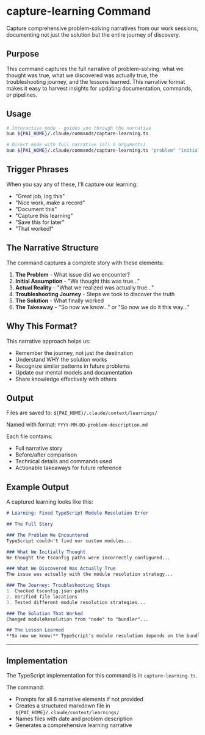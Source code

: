 # capture-learning Command

Capture comprehensive problem-solving narratives from our work sessions, documenting not just the solution but the entire journey of discovery.

## Purpose

This command captures the full narrative of problem-solving: what we thought was true, what we discovered was actually true, the troubleshooting journey, and the lessons learned. This narrative format makes it easy to harvest insights for updating documentation, commands, or pipelines.

## Usage

```bash
# Interactive mode - guides you through the narrative
bun ${PAI_HOME}/.claude/commands/capture-learning.ts

# Direct mode with full narrative (all 6 arguments)
bun ${PAI_HOME}/.claude/commands/capture-learning.ts "problem" "initial assumption" "actual reality" "troubleshooting steps" "solution" "key takeaway"
```

## Trigger Phrases

When you say any of these, I'll capture our learning:
- "Great job, log this"
- "Nice work, make a record"  
- "Document this"
- "Capture this learning"
- "Save this for later"
- "That worked!"

## The Narrative Structure

The command captures a complete story with these elements:

1. **The Problem** - What issue did we encounter?
2. **Initial Assumption** - "We thought this was true..."
3. **Actual Reality** - "What we realized was actually true..."
4. **Troubleshooting Journey** - Steps we took to discover the truth
5. **The Solution** - What finally worked
6. **The Takeaway** - "So now we know..." or "So now we do it this way..."

## Why This Format?

This narrative approach helps us:
- Remember the journey, not just the destination
- Understand WHY the solution works
- Recognize similar patterns in future problems
- Update our mental models and documentation
- Share knowledge effectively with others

## Output

Files are saved to: `${PAI_HOME}/.claude/context/learnings/`

Named with format: `YYYY-MM-DD-problem-description.md`

Each file contains:
- Full narrative story
- Before/after comparison
- Technical details and commands used
- Actionable takeaways for future reference

## Example Output

A captured learning looks like this:

```markdown
# Learning: Fixed TypeScript Module Resolution Error

## The Full Story

### The Problem We Encountered
TypeScript couldn't find our custom modules...

### What We Initially Thought
We thought the tsconfig paths were incorrectly configured...

### What We Discovered Was Actually True
The issue was actually with the module resolution strategy...

### The Journey: Troubleshooting Steps
1. Checked tsconfig.json paths
2. Verified file locations
3. Tested different module resolution strategies...

### The Solution That Worked
Changed moduleResolution from "node" to "bundler"...

## The Lesson Learned
**So now we know:** TypeScript's module resolution depends on the bundler being used...
```

---

## Implementation

The TypeScript implementation for this command is in `capture-learning.ts`. 

The command:
- Prompts for all 6 narrative elements if not provided
- Creates a structured markdown file in `${PAI_HOME}/.claude/context/learnings/`
- Names files with date and problem description
- Generates a comprehensive learning narrative